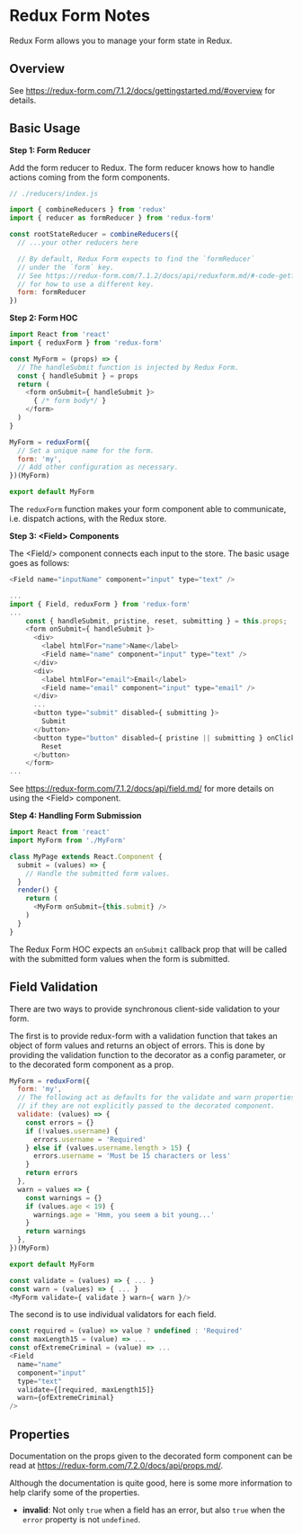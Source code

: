 # Redux Form Notes

Redux Form allows you to manage your form state in Redux.


## Overview

See https://redux-form.com/7.1.2/docs/gettingstarted.md/#overview for details.


## Basic Usage

**Step 1: Form Reducer**

Add the form reducer to Redux.  The form reducer knows how to handle actions
coming from the form components.

```js
// ./reducers/index.js

import { combineReducers } from 'redux'
import { reducer as formReducer } from 'redux-form'

const rootStateReducer = combineReducers({
  // ...your other reducers here

  // By default, Redux Form expects to find the `formReducer`
  // under the `form` key.
  // See https://redux-form.com/7.1.2/docs/api/reduxform.md/#-code-getformstate-function-code-optional-
  // for how to use a different key.
  form: formReducer
})
```

**Step 2: Form HOC**

```js
import React from 'react'
import { reduxForm } from 'redux-form'

const MyForm = (props) => {
  // The handleSubmit function is injected by Redux Form.
  const { handleSubmit } = props
  return (
    <form onSubmit={ handleSubmit }>
      { /* form body*/ }
    </form>
  )
}

MyForm = reduxForm({
  // Set a unique name for the form.
  form: 'my',
  // Add other configuration as necessary.
})(MyForm)

export default MyForm
```

The `reduxForm` function makes your form component able to communicate, i.e.
dispatch actions, with the Redux store.

**Step 3: &lt;Field> Components**

The &lt;Field/> component connects each input to the store.  The basic usage
goes as follows:

```js
<Field name="inputName" component="input" type="text" />
```

```js
...
import { Field, reduxForm } from 'redux-form'
...
    const { handleSubmit, pristine, reset, submitting } = this.props;
    <form onSubmit={ handleSubmit }>
      <div>
        <label htmlFor="name">Name</label>
        <Field name="name" component="input" type="text" />
      </div>
      <div>
        <label htmlFor="email">Email</label>
        <Field name="email" component="input" type="email" />
      </div>
      ...
      <button type="submit" disabled={ submitting }>
        Submit
      </button>
      <button type="button" disabled={ pristine || submitting } onClick={ reset }>
        Reset
      </button>
    </form>
...
```

See https://redux-form.com/7.1.2/docs/api/field.md/ for more details on using
the &lt;Field> component.

**Step 4: Handling Form Submission**

```js
import React from 'react'
import MyForm from './MyForm'

class MyPage extends React.Component {
  submit = (values) => {
    // Handle the submitted form values.
  }
  render() {
    return (
      <MyForm onSubmit={this.submit} />
    )
  }
}
```

The Redux Form HOC expects an `onSubmit` callback prop that will be called
with the submitted form values when the form is submitted.


## Field Validation

There are two ways to provide synchronous client-side validation to your form.

The first is to provide redux-form with a validation function that takes an
object of form values and returns an object of errors.  This is done by
providing the validation function to the decorator as a config parameter, or
to the decorated form component as a prop.

```js
MyForm = reduxForm({
  form: 'my',
  // The following act as defaults for the validate and warn properties
  // if they are not explicitly passed to the decorated component.
  validate: (values) => {
    const errors = {}
    if (!values.username) {
      errors.username = 'Required'
    } else if (values.username.length > 15) {
      errors.username = 'Must be 15 characters or less'
    }
    return errors
  },
  warn = values => {
    const warnings = {}
    if (values.age < 19) {
      warnings.age = 'Hmm, you seem a bit young...'
    }
    return warnings
  },
})(MyForm)

export default MyForm
```

```js
const validate = (values) => { ... }
const warn = (values) => { ... }
<MyForm validate={ validate } warn={ warn }/>
```

The second is to use individual validators for each field.

```js
const required = (value) => value ? undefined : 'Required'
const maxLength15 = (value) => ...
const ofExtremeCriminal = (value) => ...
<Field
  name="name"
  component="input"
  type="text"
  validate={[required, maxLength15]}
  warn={ofExtremeCriminal}
/>
```


## Properties

Documentation on the props given to the decorated form component can be read
at https://redux-form.com/7.2.0/docs/api/props.md/.

Although the documentation is quite good, here is some more information to
help clarify some of the properties.

* **invalid**: Not only `true` when a field has an error, but also `true` when
  the `error` property is not `undefined`.
